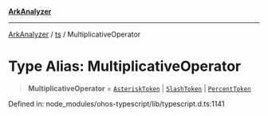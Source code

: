 [**ArkAnalyzer**](../../../../README.md)

***

[ArkAnalyzer](../../../../globals.md) / [ts](../README.md) / MultiplicativeOperator

# Type Alias: MultiplicativeOperator

> **MultiplicativeOperator** = [`AsteriskToken`](../enumerations/SyntaxKind.md#asterisktoken) \| [`SlashToken`](../enumerations/SyntaxKind.md#slashtoken) \| [`PercentToken`](../enumerations/SyntaxKind.md#percenttoken)

Defined in: node\_modules/ohos-typescript/lib/typescript.d.ts:1141
